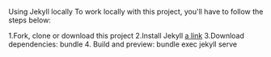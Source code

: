 Using Jekyll locally
To work locally with this project, you'll have to follow the steps below:

 1.Fork, clone or download this project
 2.Install Jekyll [a link](https://jekyllrb.com/docs/installation/)
 3.Download dependencies: bundle
 4. Build and preview: bundle exec jekyll serve
